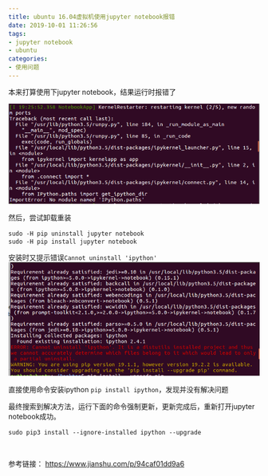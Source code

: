 ```yaml
---
title: ubuntu 16.04虚拟机使用jupyter notebook报错
date: 2019-10-01 11:26:56
tags:
- jupyter notebook
- ubuntu
categories:
- 使用问题
---
```


本来打算使用下jupyter notebook，结果运行时报错了

![1569900566693](ubuntu虚拟机使用jupyter报错/1569900566693.png)

然后，尝试卸载重装

```shell
sudo -H pip uninstall jupyter notebook
sudo -H pip install jupyter notebook
```

安装时又提示错误`Cannot uninstall 'ipython'`![1569900782267](ubuntu虚拟机使用jupyter报错/1569900782267.png)

直接使用命令安装ipython `pip install ipython`，发现并没有解决问题

最终搜索到解决方法，运行下面的命令强制更新，更新完成后，重新打开jupyter notebook成功。

```shell
sudo pip3 install --ignore-installed ipython --upgrade
```

<br>

参考链接： https://www.jianshu.com/p/94caf01dd9a6

